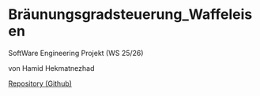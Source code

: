 # Bräunungsgradsteuerung_Waffeleisen
SoftWare Engineering Projekt (WS 25/26)

von Hamid Hekmatnezhad


[Repository (Github)](https://github.com/HamidHekmatnezhad/software_engineering_projektarbeit)
